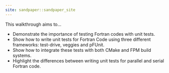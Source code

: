 ```yaml
---
site: sandpaper::sandpaper_site
---
```


This walkthrough aims to...

- Demonstrate the importance of testing Fortran codes with unit tests.
- Show how to write unit tests for Fortran Code using three different frameworks: test-drive, veggies and pFUnit. 
- Show how to integrate these tests with both CMake and FPM build systems.
- Highlight the differences between writing unit tests for parallel and serial Fortran code.


[workbench]: https://carpentries.github.io/sandpaper-docs


